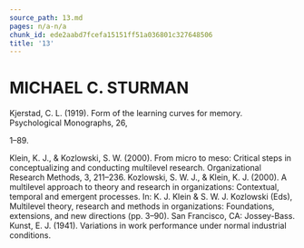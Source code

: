```yaml
---
source_path: 13.md
pages: n/a-n/a
chunk_id: ede2aabd7fcefa15151ff51a036801c327648506
title: '13'
---
```

# MICHAEL C. STURMAN

Kjerstad, C. L. (1919). Form of the learning curves for memory. Psychological Monographs, 26,

1–89.

Klein, K. J., & Kozlowski, S. W. (2000). From micro to meso: Critical steps in conceptualizing and conducting multilevel research. Organizational Research Methods, 3, 211–236. Kozlowski, S. W. J., & Klein, K. J. (2000). A multilevel approach to theory and research in organizations: Contextual, temporal and emergent processes. In: K. J. Klein & S. W. J. Kozlowski (Eds), Multilevel theory, research and methods in organizations: Foundations, extensions, and new directions (pp. 3–90). San Francisco, CA: Jossey-Bass. Kunst, E. J. (1941). Variations in work performance under normal industrial conditions.
